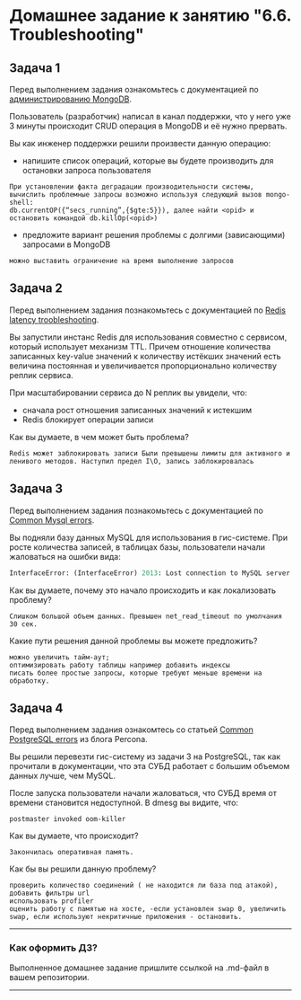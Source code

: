 # Домашнее задание к занятию "6.6. Troubleshooting"

## Задача 1

Перед выполнением задания ознакомьтесь с документацией по [администрированию MongoDB](https://docs.mongodb.com/manual/administration/).

Пользователь (разработчик) написал в канал поддержки, что у него уже 3 минуты происходит CRUD операция в MongoDB и её 
нужно прервать. 

Вы как инженер поддержки решили произвести данную операцию:
- напишите список операций, которые вы будете производить для остановки запроса пользователя
```
При установлении факта деградации производительности системы, вычислить проблемные запросы возможно используя следующий вызов mongo-shell:
db.currentOP({“secs_running”,{$gte:5}}), далее найти <opid> и остановить командой db.killOp(<opid>)

```
- предложите вариант решения проблемы с долгими (зависающими) запросами в MongoDB
```
можно выставить ограничение на время выполнение запросов
```

## Задача 2

Перед выполнением задания познакомьтесь с документацией по [Redis latency troobleshooting](https://redis.io/topics/latency).

Вы запустили инстанс Redis для использования совместно с сервисом, который использует механизм TTL. 
Причем отношение количества записанных key-value значений к количеству истёкших значений есть величина постоянная и
увеличивается пропорционально количеству реплик сервиса. 

При масштабировании сервиса до N реплик вы увидели, что:
- сначала рост отношения записанных значений к истекшим
- Redis блокирует операции записи

Как вы думаете, в чем может быть проблема?
```
Redis может заблокировать записи Были превышены лимиты для активного и ленивого методов. Наступил предел I\O, запись заблокировалась
```

## Задача 3

Перед выполнением задания познакомьтесь с документацией по [Common Mysql errors](https://dev.mysql.com/doc/refman/8.0/en/common-errors.html).

Вы подняли базу данных MySQL для использования в гис-системе. При росте количества записей, в таблицах базы,
пользователи начали жаловаться на ошибки вида:
```python
InterfaceError: (InterfaceError) 2013: Lost connection to MySQL server during query u'SELECT..... '
```

Как вы думаете, почему это начало происходить и как локализовать проблему?
```
Слишком большой объем данных. Превышен net_read_timeout по умолчания 30 сек.
```
Какие пути решения данной проблемы вы можете предложить?
```
можно увеличить тайм-аут;
оптимизировать работу таблицы например добавить индексы
писать более простые запросы, которые требуют меньше времени на обработку.

```
## Задача 4

Перед выполнением задания ознакомтесь со статьей [Common PostgreSQL errors](https://www.percona.com/blog/2020/06/05/10-common-postgresql-errors/) из блога Percona.

Вы решили перевезти гис-систему из задачи 3 на PostgreSQL, так как прочитали в документации, что эта СУБД работает с 
большим объемом данных лучше, чем MySQL.

После запуска пользователи начали жаловаться, что СУБД время от времени становится недоступной. В dmesg вы видите, что:

`postmaster invoked oom-killer`

Как вы думаете, что происходит?
```
Закончилась оперативная память.
```

Как бы вы решили данную проблему?
```
проверить количество соединений ( не находится ли база под атакой), добавить фильтры url
использовать profiler
оценить работу с памятью на хосте, -если установлен swap 0, увеличить swap, если используют некритичные приложения - остановить.

```
---

### Как оформить ДЗ?

Выполненное домашнее задание пришлите ссылкой на .md-файл в вашем репозитории.

---
